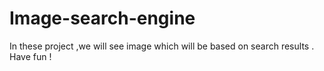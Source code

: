 # Image-search-engine
In these project ,we will see image which will be based on search results . Have fun !
